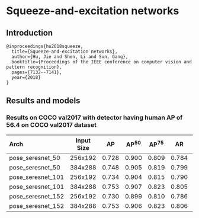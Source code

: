 # Squeeze-and-excitation networks

## Introduction
```
@inproceedings{hu2018squeeze,
  title={Squeeze-and-excitation networks},
  author={Hu, Jie and Shen, Li and Sun, Gang},
  booktitle={Proceedings of the IEEE conference on computer vision and pattern recognition},
  pages={7132--7141},
  year={2018}
}
```

## Results and models

### Results on COCO val2017 with detector having human AP of 56.4 on COCO val2017 dataset

| Arch | Input Size | AP | AP<sup>50</sup> | AP<sup>75</sup> | AR | AR<sup>50</sup> | ckpt | log |
| :----------------- | :-----------: | :------: | :------: | :------: | :------: | :------: |:------: |:------: |
| pose_seresnet_50  | 256x192 | 0.728 | 0.900 | 0.809 | 0.784 | 0.940 | [ckpt](https://openmmlab.oss-cn-hangzhou.aliyuncs.com/mmpose/top_down/seresnet/seresnet50_coco_256x192-25058b66_20200727.pth) | [log](https://openmmlab.oss-cn-hangzhou.aliyuncs.com/mmpose/top_down/seresnet/seresnet50_coco_256x192_20200727.log.json) |
| pose_seresnet_50  | 384x288 | 0.748 | 0.905 | 0.819 | 0.799 | 0.941 | [ckpt](https://openmmlab.oss-cn-hangzhou.aliyuncs.com/mmpose/top_down/seresnet/seresnet50_coco_384x288-bc0b7680_20200727.pth) | [log](https://openmmlab.oss-cn-hangzhou.aliyuncs.com/mmpose/top_down/seresnet/seresnet50_coco_384x288_20200727.log.json) |
| pose_seresnet_101 | 256x192 | 0.734 | 0.904 | 0.815 | 0.790 | 0.942 | [ckpt](https://openmmlab.oss-cn-hangzhou.aliyuncs.com/mmpose/top_down/seresnet/seresnet101_coco_256x192-83f29c4d_20200727.pth) | [log](https://openmmlab.oss-cn-hangzhou.aliyuncs.com/mmpose/top_down/seresnet/seresnet101_coco_256x192_20200727.log.json) |
| pose_seresnet_101 | 384x288 | 0.753 | 0.907 | 0.823 | 0.805 | 0.943 | [ckpt](https://openmmlab.oss-cn-hangzhou.aliyuncs.com/mmpose/top_down/seresnet/seresnet101_coco_384x288-48de1709_20200727.pth) | [log](https://openmmlab.oss-cn-hangzhou.aliyuncs.com/mmpose/top_down/seresnet/seresnet101_coco_384x288_20200727.log.json) |
| pose_seresnet_152 | 256x192 | 0.730 | 0.899 | 0.810 | 0.786 | 0.940 | [ckpt](https://openmmlab.oss-cn-hangzhou.aliyuncs.com/mmpose/top_down/seresnet/seresnet152_coco_256x192-1c628d79_20200727.pth) | [log](https://openmmlab.oss-cn-hangzhou.aliyuncs.com/mmpose/top_down/seresnet/seresnet152_coco_256x192_20200727.log.json) |
| pose_seresnet_152 | 384x288 | 0.753 | 0.906 | 0.823 | 0.806 | 0.945 | [ckpt](https://openmmlab.oss-cn-hangzhou.aliyuncs.com/mmpose/top_down/seresnet/seresnet152_coco_384x288-58b23ee8_20200727.pth) | [log](https://openmmlab.oss-cn-hangzhou.aliyuncs.com/mmpose/top_down/seresnet/seresnet152_coco_384x288_20200727.log.json) |
